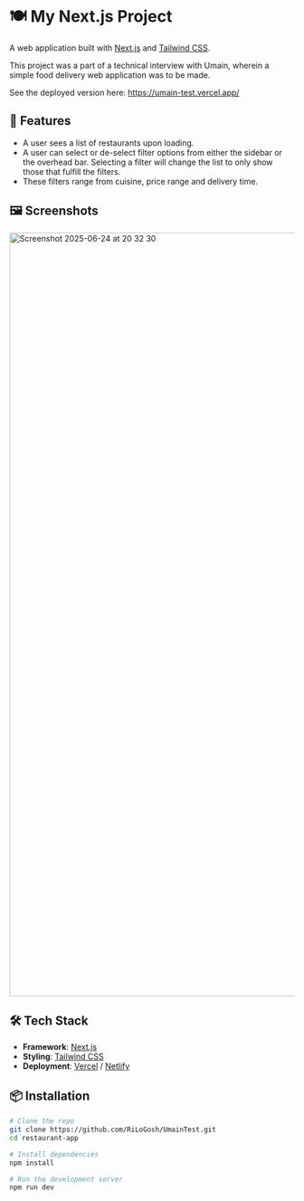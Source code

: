 # 🍽️ My Next.js Project

A web application built with [Next.js](https://nextjs.org/) and [Tailwind CSS](https://tailwindcss.com/). 

This project was a part of a technical interview with Umain, wherein a simple food delivery web application was to be made.

See the deployed version here:
https://umain-test.vercel.app/

## 🚀 Features

- A user sees a list of restaurants upon loading.
- A user can select or de-select filter options from either the sidebar or the overhead bar. Selecting a filter will change the list to only show those that fulfill the filters.
- These filters range from cuisine, price range and delivery time.

## 🖼️ Screenshots
<img width="1350" alt="Screenshot 2025-06-24 at 20 32 30" src="https://github.com/user-attachments/assets/324f20b3-ea1a-4aff-bfb8-8b38318e1c55" />

## 🛠️ Tech Stack

- **Framework**: [Next.js](https://nextjs.org/)
- **Styling**: [Tailwind CSS](https://tailwindcss.com/)
- **Deployment**: [Vercel](https://vercel.com/) / [Netlify](https://www.netlify.com/)

## 📦 Installation

```bash
# Clone the repo
git clone https://github.com/RiLoGosh/UmainTest.git
cd restaurant-app

# Install dependencies
npm install

# Run the development server
npm run dev
